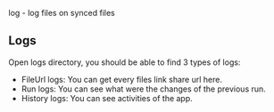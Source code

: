 log - log files on synced files

## Logs
Open logs directory, you should be able to find 3 types of logs:
- FileUrl logs: You can get every files link share url here.
- Run logs: You can see what were the changes of the previous run.
- History logs: You can see activities of the app.
